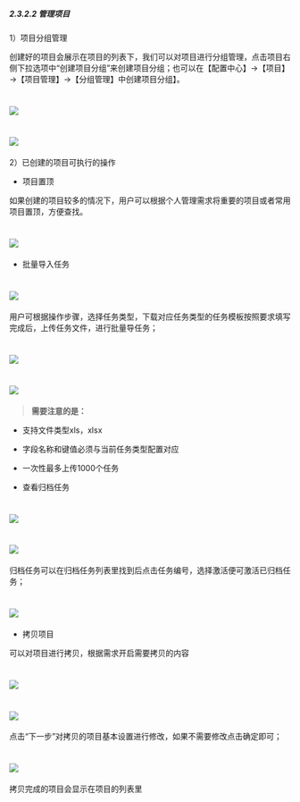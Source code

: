 ##### 2.3.2.2 管理项目


1）项目分组管理

创建好的项目会展示在项目的列表下，我们可以对项目进行分组管理，点击项目右侧下拉选项中“创建项目分组”来创建项目分组；也可以在【配置中心】→【项目】→【项目管理】→【分组管理】中创建项目分组】。

# ![](/assets/07项目-项目管理-创建分组.png)

# ![](/assets/07项目-项目管理-创建分组2.png)

2）已创建的项目可执行的操作

* 项目置顶

如果创建的项目较多的情况下，用户可以根据个人管理需求将重要的项目或者常用项目置顶，方便查找。

# ![](/assets/07项目-项目管理-置顶.png)

* 批量导入任务

# ![](/assets/07项目-项目管理-批量导入任务.png)

用户可根据操作步骤，选择任务类型，下载对应任务类型的任务模板按照要求填写完成后，上传任务文件，进行批量导任务；

# ![](/assets/07项目-项目管理-批量导入任务2.png)

# ![](/assets/07项目-项目管理-批量导入任务3.png)

> **需要注意的是：**
* 支持文件类型xls，xlsx 
* 字段名称和键值必须与当前任务类型配置对应 
* 一次性最多上传1000个任务


* 查看归档任务

# ![](/assets/07项目-项目管理-查看归档任务.png)

# ![](/assets/07项目-项目管理-查看归档任务2.png)

归档任务可以在归档任务列表里找到后点击任务编号，选择激活便可激活已归档任务；

# ![](/assets/07项目-项目管理-查看归档任务3.png)


* 拷贝项目

可以对项目进行拷贝，根据需求开启需要拷贝的内容

# ![](/assets/07项目-项目管理-拷贝.png)

# ![](/assets/07项目-项目管理-拷贝2.png)

点击“下一步”对拷贝的项目基本设置进行修改，如果不需要修改点击确定即可；

# ![](/assets/07项目-项目管理-拷贝3.png)

拷贝完成的项目会显示在项目的列表里

# 